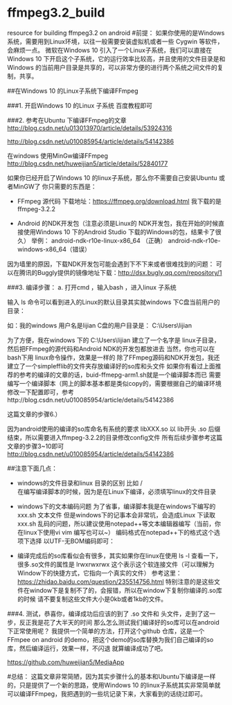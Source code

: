 # ffmpeg3.2_build
resource for building ffmpeg3.2 on android
#前提：
如果你使用的是Windows 系统，需要用到Linux环境，以往一般需要安装虚拟机或者一些  Cygwin 等软件，会麻烦一点。
微软在Windows 10 引入了一个Linux子系统，我们可以直接在Windows 10 下开启这个子系统，它的运行效率比较高，并且使用的文件目录是和Windows 的当前用户目录是共享的，可以非常方便的进行两个系统之间文件的复制，共享。

##在Windows 10 的Linux子系统下编译FFmpeg

###1. 开启Windows 10 的Linux 子系统
百度教程即可

###2.  参考在Ubuntu 下编译FFmpeg的文章
http://blog.csdn.net/u013013970/article/details/53924316

http://blog.csdn.net/u010085954/article/details/54142386

在windows 使用MinGw编译FFmpeg
http://blog.csdn.net/huweijian5/article/details/52840177

如果你已经开启了Windows 10 的linux子系统，那么你不需要自己安装Ubuntu 或者MinGW了
你只需要的东西是：

*  FFmpeg 源代码 
下载地址：https://ffmpeg.org/download.html
我下载的是ffmpeg-3.2.2 

* Android 的NDK开发包（注意必须是Linux的 NDK开发包，我在开始的时候直接使用Windows 10 下的Android Studio 下载的Windows的包，结果卡了很久）
举例：
android-ndk-r10e-linux-x86_64  （正确）
android-ndk-r10e-windows-x86_64（错误）

因为墙里的原因，下载NDK开发包可能会遇到下不下来或者很难找到的问题：
可以在腾讯的Buggly提供的镜像地址下载：http://dsx.bugly.qq.com/repository/1



###3. 编译步骤：
a. 打开cmd ，输入bash ，进入linux 子系统
 
输入 ls 命令可以看到进入的Linux的默认目录其实就windows 下C盘当前用户的目录：

如：我的windows 用户名是lijian
C盘的用户目录是：
C:\Users\lijian

为了方便，我在windows 下的 C:\Users\lijian 建立了一个名字是 linux子目录，然后把FFmpeg的源代码和Android NDK的开发包都放进去
当然，你也可以在bash下用 linux命令操作，效果是一样的
除了FFmpeg源码和NDK开发包，我还建立了一个simplefflib的文件夹存放编译好的so库和头文件
如果你有看过上面推荐的参考的编译的文章的话，buid-ffmepg-arm1.sh就是一个编译脚本而已
需要编写一个编译脚本（网上的脚本基本都是类似copy的，需要根据自己的编译环境修改一下配置即可，参考http://blog.csdn.net/u010085954/article/details/54142386

这篇文章的步骤6.）



因为android使用的编译的so库命名有系统的要求
libXXX.so 以 lib开头 .so 后缀结束，所以需要进入ffmpeg-3.2.2的目录修改config文件
所有后续步骤参考这篇文章的步骤3~10即可
http://blog.csdn.net/u010085954/article/details/54142386

##注意下面几点：
* windows的文件目录和linux 目录的区别
比如 /  \
在编写编译脚本的时候，因为是在Linux下编译，必须填写linux的文件目录
* windows下的文本编码问题
为了省事，编译脚本我是在windows下编写的 xxx.sh 文本文件
但是windows下的记事本会非常坑，会造成Linux 下读取xxx.sh 乱码的问题，所以建议使用notepad++等文本编辑器编写（当前，你在linux下使用vi vim 编写也可以~）
编码格式在notepad++下的格式这个选项下选择 以UTF-无BOM编码即可：


* 编译完成后的so库看似会有很多，其实如果你在linux在使用 ls -l 查看一下，
很多.so文件的属性是
lrwxrwxrwx
这个表示这个软连接文件（可以理解为Window下的快捷方式，它指向一个真实的文件） 参考这里：https://zhidao.baidu.com/question/235514756.html
特别注意的是这些文件在window下是复制不了的，会报错，所以在window下复制你编译的.so库的时候
请不要复制这些文件大小是0kb或者1kb的文件。



###4.  测试，恭喜你，编译成功后应该的到了 .so 文件和 头文件，走到了这一步，反正我是花了大半天的时间
那么怎么测试我们编译好的so库可以在android 下正常使用呢？
我提供一个简单的方法，打开这个github 仓库，这是一个FFmpee on android 的demo，把这个demo的so库替换为我们自己编译的so库，然后编译运行，效果一样，不闪退
就算编译成功了吧。

https://github.com/huweijian5/MediaApp


#总结：
这篇文章非常简陋，因为其实步骤什么的基本和Ubuntu下编译是一样的，只是提供了一个新的思路，使用Windows 10 的linux子系统其实非常简单就可以编译FFmpeg，我把遇到的一些坑记录下来，大家看到的话绕过即可。




















